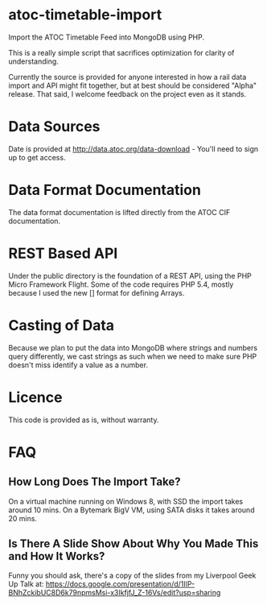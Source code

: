 atoc-timetable-import
=====================

Import the ATOC Timetable Feed into MongoDB using PHP.

This is a really simple script that sacrifices optimization for clarity of understanding.

Currently the source is provided for anyone interested in how a rail data import and API might fit together, but at best should be considered "Alpha" release. That said, I welcome feedback on the project even as it stands.


Data Sources
============
Date is provided at http://data.atoc.org/data-download - You'll need to sign up to get access.

Data Format Documentation
=========================
The data format documentation is lifted directly from the ATOC CIF documentation.

REST Based API
==============
Under the public directory is the foundation of a REST API, using the PHP Micro Framework Flight. 
Some of the code requires PHP 5.4, mostly because I used the new [] format for defining Arrays.


Casting of Data
===============
Because we plan to put the data into MongoDB where strings and numbers query differently, we cast strings as such when we need to make sure PHP doesn't miss identify a value as a number.

Licence
=======
This code is provided as is, without warranty.

FAQ
===
How Long Does The Import Take?
------------------------------
On a virtual machine running on Windows 8, with SSD the import takes around 10 mins. On a Bytemark BigV VM, using SATA disks it takes around 20 mins.

Is There A Slide Show About Why You Made This and How It Works?
---------------------------------------------------------------
Funny you should ask, there's a copy of the slides from my Liverpool Geek Up Talk at: https://docs.google.com/presentation/d/1IlP-BNhZckibUC8D6k79npmsMsi-x3IkfjfJ_Z-16Vs/edit?usp=sharing

